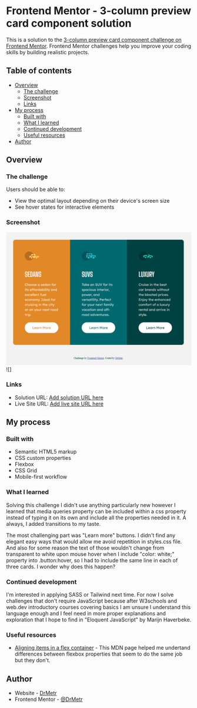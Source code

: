 # Frontend Mentor - 3-column preview card component solution

This is a solution to the [3-column preview card component challenge on Frontend Mentor](https://www.frontendmentor.io/challenges/3column-preview-card-component-pH92eAR2-). Frontend Mentor challenges help you improve your coding skills by building realistic projects. 

## Table of contents

- [Overview](#overview)
  - [The challenge](#the-challenge)
  - [Screenshot](#screenshot)
  - [Links](#links)
- [My process](#my-process)
  - [Built with](#built-with)
  - [What I learned](#what-i-learned)
  - [Continued development](#continued-development)
  - [Useful resources](#useful-resources)
- [Author](#author)

## Overview

### The challenge

Users should be able to:

- View the optimal layout depending on their device's screen size
- See hover states for interactive elements

### Screenshot

![](./images/desktopscreenshot.jpg)
![]

### Links

- Solution URL: [Add solution URL here](https://your-solution-url.com)
- Live Site URL: [Add live site URL here](https://your-live-site-url.com)

## My process

### Built with

- Semantic HTML5 markup
- CSS custom properties
- Flexbox
- CSS Grid
- Mobile-first workflow

### What I learned

Solving this challenge I didn't use anything particularly new however I learned that media queries property can be included within a css property instead of typing it on its own and include all the properties needed in it. A always, I added transitions to my taste.

The most challenging part was "Learn more" buttons. I didn't find any elegant easy ways that would allow me avoid repetition in styles.css file. And also for some reason the text of those wouldn't change from transparent to white upon mouse hover when I include "color: white;" property into .button:hover, so I had to include the same line in each of three cards. I wonder why does this happen?

### Continued development

I'm interested in applying SASS or Tailwind next time.
For now I solve challenges that don't require JavaScript because after W3schools and web.dev introductory courses covering basics I am unsure I understand this language enough and I feel need in more proper explanations and exploration that I hope to find in "Eloquent JavaScript" by Marijn Haverbeke.

### Useful resources

- [Aligning items in a flex container](https://developer.mozilla.org/en-US/docs/Web/CSS/CSS_flexible_box_layout/Aligning_items_in_a_flex_container) - This MDN page helped me undertand differences between flexbox properties that seem to do the same job but they don't.

## Author

- Website - [DrMetr](https://github.com/DrMetr)
- Frontend Mentor - [@DrMetr](hhttps://www.frontendmentor.io/profile/DrMetr)
